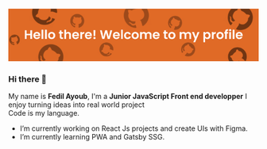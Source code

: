 ![cover](https://github.com/fedilayoub/fedilayoub/blob/main/Github%20cover.png)  
### Hi there 👋  
My name is **Fedil Ayoub**, I'm a **Junior JavaScript Front end developper** 
I enjoy turning ideas into real world project  
Code is my language.  
- I’m currently working on React Js projects and create UIs with Figma.
- I’m currently learning PWA and Gatsby SSG.


